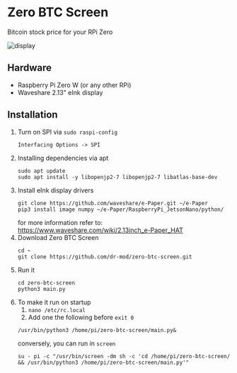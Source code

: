 # Zero BTC Screen
Bitcoin stock price for your RPi Zero

![display](display.jpg)

## Hardware
* Raspberry Pi Zero W (or any other RPi)
* Waveshare 2.13" eInk display

## Installation
1. Turn on SPI via `sudo raspi-config`
    ```
    Interfacing Options -> SPI
   ```
2. Installing dependencies via apt
    ```
    sudo apt update
    sudo apt install -y libopenjp2-7 libopenjp2-7 libatlas-base-dev
    ```
3. Install eInk display drivers
    ```
    git clone https://github.com/waveshare/e-Paper.git ~/e-Paper
    pip3 install image numpy ~/e-Paper/RaspberryPi_JetsonNano/python/
    ```
    for more information refer to: https://www.waveshare.com/wiki/2.13inch_e-Paper_HAT
4. Download Zero BTC Screen
    ```
    cd ~
    git clone https://github.com/dr-mod/zero-btc-screen.git
    ```
5. Run it 
    ```
    cd zero-btc-screen
    python3 main.py
    ```
6. To make it run on startup
    1. `nano /etc/rc.local` 
    2. Add one the following before `exit 0`
    ```
    /usr/bin/python3 /home/pi/zero-btc-screen/main.py&
    ```
    conversely, you can run in `screen`
    ```
    su - pi -c "/usr/bin/screen -dm sh -c 'cd /home/pi/zero-btc-screen/ && /usr/bin/python3 /home/pi/zero-btc-screen/main.py'"
    ```
